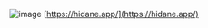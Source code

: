 
![image](https://gyazo.com/63f2d830dcd79c88b66d159d87094cd6/thumb/1000)
[https://hidane.app/](https://hidane.app/)

